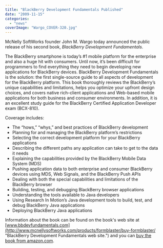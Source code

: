 ```yaml
---
title: "BlackBerry Development Fundamentals Published"
date: "2009-11-15"
categories: 
  - "news"
coverImage: "Wargo_COVER-320.jpg"
---
```


McNelly SoftWorks founder John M. Wargo today announced the public release of his second book, _BlackBerry Development Fundamentals_.

The BlackBerry smartphone is today’s #1 mobile platform for the enterprise and also a huge hit with consumers. Until now, it’s been difficult for programmers to find everything they need to begin developing new applications for BlackBerry devices. BlackBerry Development Fundamentals is the solution: the first single-source guide to all aspects of development for the BlackBerry platform. This book thoroughly reviews the BlackBerry’s unique capabilities and limitations, helps you optimize your upfront design choices, and covers native rich-client applications and Web-based mobile applications for both business and consumer environments. In addition, it is an excellent study guide for the BlackBerry Certified Application Developer exam (BCX-810).

Coverage includes:

- The “hows,” “whys,” and best practices of BlackBerry development
- Planning for and managing the BlackBerry platform’s restrictions
- Selecting the correct development platform for your BlackBerry applications
- Describing the different paths any application can take to get to the data it needs
- Explaining the capabilities provided by the BlackBerry Mobile Data System (MDS)
- Pushing application data to both enterprise and consumer BlackBerry devices using MDS, Web Signals, and the BlackBerry Push APIs
- Dealing with both the special capabilities and limitations of the BlackBerry browser
- Building, testing, and debugging BlackBerry browser applications
- Understanding the tools available to Java developers
- Using Research In Motion’s Java development tools to build, test, and debug BlackBerry Java applications
- Deploying BlackBerry Java applications

Information about the book can be found on the book's web site at [www.bbdevfundamentals.com](http://www.mcnellysoftworks.com/products/formblaster/buy-formblaster/ "BlackBerry Development Fundamentals web site.") and you can [buy the book from amazon.com](http://www.amazon.com/gp/product/0321647424/ref=as_li_ss_tl?ie=UTF8&tag=mcnsof-20&linkCode=as2&camp=217145&creative=399369&creativeASIN=0321647424 "Amazon book page").
